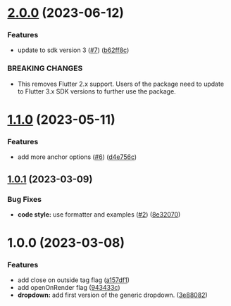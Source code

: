 # [2.0.0](https://github.com/smartive/flutter-generic-dropdown-widget/compare/v1.1.0...v2.0.0) (2023-06-12)


### Features

* update to sdk version 3 ([#7](https://github.com/smartive/flutter-generic-dropdown-widget/issues/7)) ([b62ff8c](https://github.com/smartive/flutter-generic-dropdown-widget/commit/b62ff8cedc3659380d7b630462a254cd95a49227))


### BREAKING CHANGES

* This removes Flutter 2.x
support. Users of the package need to update to
Flutter 3.x SDK versions to further use the package.

# [1.1.0](https://github.com/smartive/flutter-generic-dropdown-widget/compare/v1.0.1...v1.1.0) (2023-05-11)


### Features

* add more anchor options ([#6](https://github.com/smartive/flutter-generic-dropdown-widget/issues/6)) ([d4e756c](https://github.com/smartive/flutter-generic-dropdown-widget/commit/d4e756c0056ffecd855df4c3270be54912858ba6))

## [1.0.1](https://github.com/smartive/flutter-generic-dropdown-widget/compare/v1.0.0...v1.0.1) (2023-03-09)


### Bug Fixes

* **code style:** use formatter and examples ([#2](https://github.com/smartive/flutter-generic-dropdown-widget/issues/2)) ([8e32070](https://github.com/smartive/flutter-generic-dropdown-widget/commit/8e32070830cdf657d0476c9c7482d4ee2a18492d))

# 1.0.0 (2023-03-08)


### Features

* add close on outside tag flag ([a157df1](https://github.com/smartive/flutter-generic-dropdown-widget/commit/a157df17cb0291217ab0826828327c35c3607ddb))
* add openOnRender flag ([943433c](https://github.com/smartive/flutter-generic-dropdown-widget/commit/943433cfc2557ffcfa55db75880de4e77663dfef))
* **dropdown:** add first version of the generic dropdown. ([3e88082](https://github.com/smartive/flutter-generic-dropdown-widget/commit/3e88082595bc29c5de4a834f48ed7546df175c7e))

